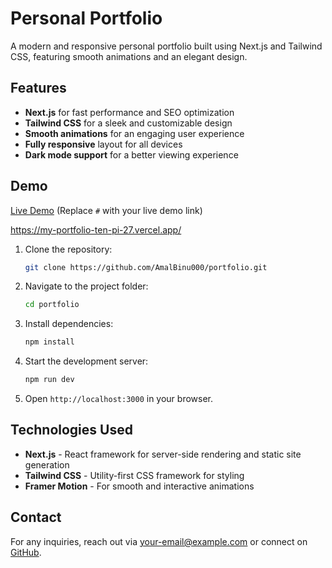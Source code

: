 # Personal Portfolio

A modern and responsive personal portfolio built using Next.js and Tailwind CSS, featuring smooth animations and an elegant design.

## Features

- **Next.js** for fast performance and SEO optimization
- **Tailwind CSS** for a sleek and customizable design
- **Smooth animations** for an engaging user experience
- **Fully responsive** layout for all devices
- **Dark mode support** for a better viewing experience

## Demo

[Live Demo](#) (Replace `#` with your live demo link)

https://my-portfolio-ten-pi-27.vercel.app/

1. Clone the repository:
   ```sh
   git clone https://github.com/AmalBinu000/portfolio.git
   ```
2. Navigate to the project folder:
   ```sh
   cd portfolio
   ```
3. Install dependencies:
   ```sh
   npm install
   ```
4. Start the development server:
   ```sh
   npm run dev
   ```
5. Open `http://localhost:3000` in your browser.

## Technologies Used

- **Next.js** - React framework for server-side rendering and static site generation
- **Tailwind CSS** - Utility-first CSS framework for styling
- **Framer Motion** - For smooth and interactive animations


## Contact

For any inquiries, reach out via [your-email@example.com](mailto:amalbinu000email@example.com) or connect on [GitHub](https://github.com/AmalBinu000).
